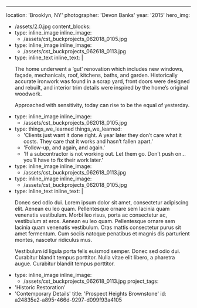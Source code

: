 ---
location: 'Brooklyn, NY'
photographer: 'Devon Banks'
year: '2015'
hero_img:
  - /assets/2.0.jpg
content_blocks:
  -
    type: inline_image
    inline_image:
      - /assets/cst_buckprojects_062018_0105.jpg
  -
    type: inline_image
    inline_image:
      - /assets/cst_buckprojects_062618_0113.jpg
  -
    type: inline_text
    inline_text: |
      <p>The home underwent a ‘gut’ renovation which includes new windows, façade, mechanicals, roof, kitchens, baths, and garden. Historically accurate ironwork was found in a scrap yard, front doors were designed and rebuilt, and interior trim details were inspired by the home’s original woodwork.
      </p>
      <p>Approached with sensitivity, today can rise to be the equal of yesterday.
      </p>
  -
    type: inline_image
    inline_image:
      - /assets/cst_buckprojects_062018_0105.jpg
  -
    type: things_we_learned
    things_we_learned:
      - 'Clients just want it done right. A year later they don’t care what it costs. They care that it works and hasn’t fallen apart.'
      - 'Follow-up, and again, and again.'
      - 'If a subcontractor is not working out. Let them go. Don’t push on... you’ll have to fix their work later.'
  -
    type: inline_image
    inline_image:
      - /assets/cst_buckprojects_062618_0113.jpg
  -
    type: inline_image
    inline_image:
      - /assets/cst_buckprojects_062018_0105.jpg
  -
    type: inline_text
    inline_text: |
      <p>Donec sed odio dui. Lorem ipsum dolor sit amet, consectetur adipiscing elit. Aenean eu leo quam. Pellentesque ornare sem lacinia quam venenatis vestibulum. Morbi leo risus, porta ac consectetur ac, vestibulum at eros. Aenean eu leo quam. Pellentesque ornare sem lacinia quam venenatis vestibulum. Cras mattis consectetur purus sit amet fermentum. Cum sociis natoque penatibus et magnis dis parturient montes, nascetur ridiculus mus.
      </p>
      <p>Vestibulum id ligula porta felis euismod semper. Donec sed odio dui. Curabitur blandit tempus porttitor. Nulla vitae elit libero, a pharetra augue. Curabitur blandit tempus porttitor.
      </p>
  -
    type: inline_image
    inline_image:
      - /assets/cst_buckprojects_062618_0113.jpg
project_tags:
  - 'Historic Restoration'
  - 'Contemporary Details'
title: 'Prospect Heights Brownstone'
id: a24835e2-a895-466d-9297-d099f93a4105